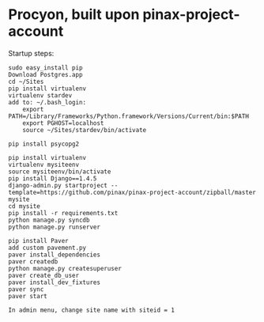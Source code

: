 Procyon, built upon pinax-project-account
=====================


Startup steps:

    sudo easy_install pip
    Download Postgres.app
    cd ~/Sites
    pip install virtualenv
    virtualenv stardev
    add to: ~/.bash_login:
        export PATH=/Library/Frameworks/Python.framework/Versions/Current/bin:$PATH
        export PGHOST=localhost
        source ~/Sites/stardev/bin/activate

    pip install psycopg2

    pip install virtualenv
    virtualenv mysiteenv
    source mysiteenv/bin/activate
    pip install Django==1.4.5
    django-admin.py startproject --template=https://github.com/pinax/pinax-project-account/zipball/master mysite
    cd mysite
    pip install -r requirements.txt
    python manage.py syncdb
    python manage.py runserver

    pip install Paver
    add custom pavement.py
    paver install_dependencies
    paver createdb
    python manage.py createsuperuser
    paver create_db_user
    paver install_dev_fixtures
    paver sync
    paver start

    In admin menu, change site name with siteid = 1

